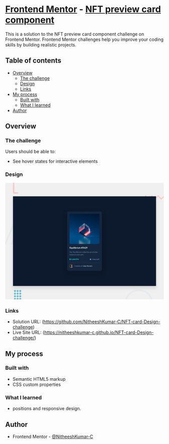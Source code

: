 # [Frontend Mentor](https://www.frontendmentor.io/home) - [NFT preview card component](https://www.frontendmentor.io/challenges/nft-preview-card-component-SbdUL_w0U)

This is a solution to the NFT preview card component challenge on Frontend Mentor. Frontend Mentor challenges help you improve your coding skills by building realistic projects.
## Table of contents

- [Overview](#overview)
  - [The challenge](#the-challenge)
  - [Design](#design)
  - [Links](#links)
- [My process](#my-process)
  - [Built with](#built-with)
  - [What I learned](#what-i-learned)
- [Author](#author)


## Overview

### The challenge

Users should be able to:

- See hover states for interactive elements

### Design

![](design/desktop-preview.jpg)

### Links

- Solution URL: (https://github.com/NitheeshKumar-C/NFT-card-Design-challenge)
- Live Site URL: (https://nitheeshkumar-c.github.io/NFT-card-Design-challenge/)

## My process

### Built with

- Semantic HTML5 markup
- CSS custom properties

### What I learned

- positions and responsive design.


## Author

- Frontend Mentor - [@NitheeshKumar-C](https://www.frontendmentor.io/profile/NitheeshKumar-C)